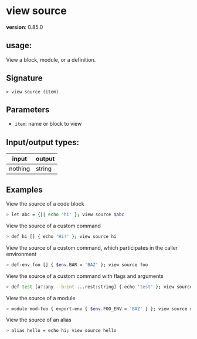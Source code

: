 # view source

**version**: 0.85.0

## **usage**:

View a block, module, or a definition.

## Signature

`> view source (item)`

## Parameters

- `item`: name or block to view

## Input/output types:

| input   | output |
| ------- | ------ |
| nothing | string |

## Examples

View the source of a code block

```bash
> let abc = {|| echo 'hi' }; view source $abc
```

View the source of a custom command

```bash
> def hi [] { echo 'Hi!' }; view source hi
```

View the source of a custom command, which participates in the caller environment

```bash
> def-env foo [] { $env.BAR = 'BAZ' }; view source foo
```

View the source of a custom command with flags and arguments

```bash
> def test [a?:any --b:int ...rest:string] { echo 'test' }; view source test
```

View the source of a module

```bash
> module mod-foo { export-env { $env.FOO_ENV = 'BAZ' } }; view source mod-foo
```

View the source of an alias

```bash
> alias hello = echo hi; view source hello
```
